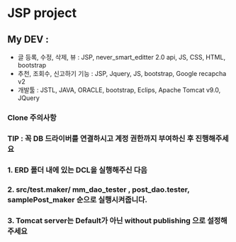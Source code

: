 # JSP project 
## My DEV : 
 - 글 등록, 수정, 삭제, 뷰 : JSP, never_smart_editter 2.0 api, JS, CSS, HTML, bootstrap
 - 추천, 조회수, 신고하기 기능 : JSP, Jquery, JS, bootstrap, Google recapcha v2
 - 개발툴 : JSTL, JAVA, ORACLE, bootstrap, Eclips, Apache Tomcat v9.0, JQuery
 
 
### Clone 주의사항 

### TIP : 꼭 DB 드라이버를 연결하시고 계정 권한까지 부여하신 후 진행해주세요 
###  1. ERD 폴더 내에 있는 DCL을 실행해주신 다음 
###  2. src/test.maker/ mm_dao_tester , post_dao.tester, samplePost_maker 순으로 실행시켜줍니다. 
###  3. Tomcat server는 Default가 아닌 without publishing 으로 설정해주세요
